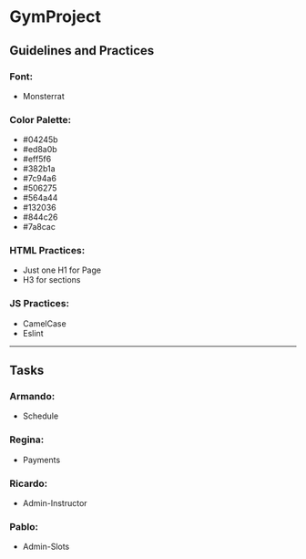 # GymProject

## Guidelines and Practices

### Font:
  - Monsterrat

### Color Palette:

  - #04245b
  - #ed8a0b
  - #eff5f6
  - #382b1a
  - #7c94a6
  - #506275
  - #564a44
  - #132036
  - #844c26
  - #7a8cac

### HTML Practices:

 - Just one H1 for Page
 - H3 for sections

### JS Practices:

 - CamelCase
 - Eslint

 ________________________________________________________

## Tasks

### Armando:
 - Schedule

### Regina:
 - Payments

### Ricardo:
 - Admin-Instructor

### Pablo:
 - Admin-Slots
